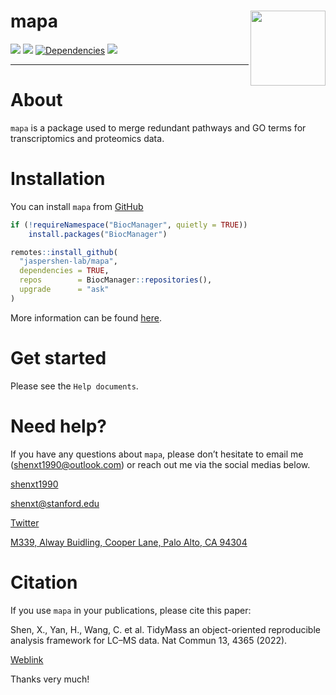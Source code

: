 <!-- README.md is generated from README.Rmd. Please edit that file -->

# mapa <img src="man/figures/mapa_logo.png" align="right" alt="" width="120" />

[![](https://www.r-pkg.org/badges/version/mapa?color=green)](https://cran.r-project.org/package=mapa)
[![](https://img.shields.io/github/languages/code-size/jaspershen/mapa.svg)](https://github.com/jaspershen/mapa)
[![Dependencies](https://tinyverse.netlify.com/badge/mapa)](https://cran.r-project.org/package=mapa)
[![](https://img.shields.io/badge/lifecycle-experimental-orange.svg)](https://www.tidyverse.org/lifecycle/#experimental)

------

# About

`mapa` is a package used to merge redundant pathways and GO terms for transcriptomics and proteomics data.


# Installation

You can install `mapa` from [GitHub](https://github.com/jaspershen-lab/mapa)

``` r
if (!requireNamespace("BiocManager", quietly = TRUE))
    install.packages("BiocManager")

remotes::install_github(
  "jaspershen-lab/mapa",
  dependencies = TRUE,
  repos        = BiocManager::repositories(),
  upgrade      = "ask" 
)
```

More information can be found [here](https://jaspershen.github.com/mapa).

# Get started

Please see the `Help documents`.

# Need help?

If you have any questions about `mapa`, please don’t hesitate to
email me (<shenxt1990@outlook.com>) or reach out me via the social medias below.

<i class="fa fa-weixin"></i>
[shenxt1990](https://www.shenxt.info/files/wechat_QR.jpg)

<i class="fa fa-envelope"></i> <shenxt@stanford.edu>

<i class="fa fa-twitter"></i>
[Twitter](https://twitter.com/JasperShen1990)

<i class="fa fa-map-marker-alt"></i> [M339, Alway Buidling, Cooper Lane,
Palo Alto, CA
94304](https://www.google.com/maps/place/Alway+Building/@37.4322345,-122.1770883,17z/data=!3m1!4b1!4m5!3m4!1s0x808fa4d335c3be37:0x9057931f3b312c29!8m2!3d37.4322345!4d-122.1748996)

# Citation

If you use `mapa` in your publications, please cite this paper:

Shen, X., Yan, H., Wang, C. et al. TidyMass an object-oriented reproducible analysis framework for LC–MS data. Nat Commun 13, 4365 (2022). 

[Weblink](https://www.nature.com/articles/s41467-022-32155-w)

Thanks very much!
